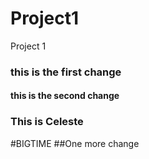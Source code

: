 # Project1
Project 1 
### this is the first change
#### this is the second change
### This is Celeste
#BIGTIME 
##One more change